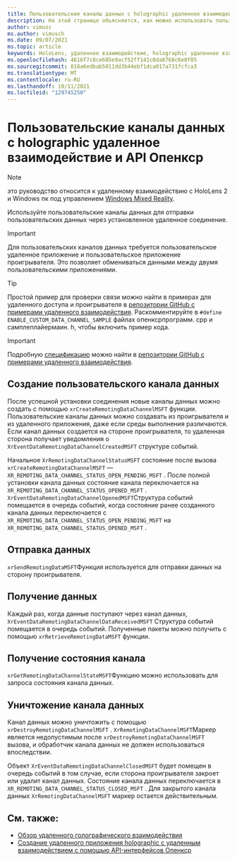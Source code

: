 ```yaml
---
title: Пользовательские каналы данных с holographic удаленное взаимодействие и API Опенкср
description: На этой странице объясняется, как можно использовать пользовательские каналы данных с API Опенкср для отправки пользовательских данных через уже установленное удаленное подключение Holographic.
author: vimusc
ms.author: vimusch
ms.date: 09/07/2021
ms.topic: article
keywords: HoloLens, удаленное взаимодействие, holographic удаленное взаимодействие, гарнитура смешанной реальности, гарнитура windows mixed, гарнитура виртуальной реальности, каналы данных
ms.openlocfilehash: 4616f7c8ce685e9acf52ff141c0da8768c6e0f05
ms.sourcegitcommit: 018a6edbab5011dd3b44ebf1dca017a731fcfca3
ms.translationtype: MT
ms.contentlocale: ru-RU
ms.lasthandoff: 10/11/2021
ms.locfileid: "129745250"
---
```

# <a name="custom-data-channels-with-holographic-remoting-and-the-openxr-api"></a>Пользовательские каналы данных с holographic удаленное взаимодействие и API Опенкср

> [!NOTE]
> это руководство относится к удаленному взаимодействию с HoloLens 2 и Windows пк под управлением [Windows Mixed Reality](../../discover/navigating-the-windows-mixed-reality-home.md).

Используйте пользовательские каналы данных для отправки пользовательских данных через установленное удаленное соединение.

> [!IMPORTANT]
> Для пользовательских каналов данных требуется пользовательское удаленное приложение и пользовательское приложение проигрывателя. Это позволяет обмениваться данными между двумя пользовательскими приложениями.

> [!TIP]
> Простой пример для проверки связи можно найти в примерах для удаленного доступа и проигрывателя в [репозитории GitHub с примерами удаленного взаимодействия](https://github.com/microsoft/MixedReality-HolographicRemoting-Samples).
>Раскомментируйте в ```#define ENABLE_CUSTOM_DATA_CHANNEL_SAMPLE``` файлах опенксрпрограмм. cpp и самплеплайермаин. h, чтобы включить пример кода.

> [!IMPORTANT]
> Подробную [спецификацию](https://htmlpreview.github.io/?https://github.com/microsoft/MixedReality-HolographicRemoting-Samples/blob/main/remote_openxr/specification.html) можно найти в [репозитории GitHub с примерами удаленного взаимодействия](https://github.com/microsoft/MixedReality-HolographicRemoting-Samples).


## <a name="create-a-custom-data-channel"></a>Создание пользовательского канала данных

После успешной установки соединения новые каналы данных можно создать с помощью ```xrCreateRemotingDataChannelMSFT``` функции.
Пользовательские каналы данных можно создавать из проигрывателя и из удаленного приложения, даже если среды выполнения различаются.
Если канал данных создается на стороне проигрывателя, то удаленная сторона получает уведомления о ```XrEventDataRemotingDataChannelCreatedMSFT``` структуре событий.

Начальное ```XrRemotingDataChannelStatusMSFT``` состояние после вызова ```xrCreateRemotingDataChannelMSFT``` — ```XR_REMOTING_DATA_CHANNEL_STATUS_OPEN_PENDING_MSFT``` .
После полной установки канала данных состояние канала переключается на ```XR_REMOTING_DATA_CHANNEL_STATUS_OPENED_MSFT``` .
```XrEventDataRemotingDataChannelOpenedMSFT```Структура событий помещается в очередь событий, когда состояние ранее созданного канала данных переключается с ```XR_REMOTING_DATA_CHANNEL_STATUS_OPEN_PENDING_MSFT``` на ```XR_REMOTING_DATA_CHANNEL_STATUS_OPENED_MSFT``` .

## <a name="send-data"></a>Отправка данных

```xrSendRemotingDataMSFT```Функция используется для отправки данных на сторону проигрывателя.

## <a name="retrieve-data"></a>Получение данных

Каждый раз, когда данные поступают через канал данных, ```XrEventDataRemotingDataChannelDataReceivedMSFT``` Структура событий помещается в очередь событий.
Полученные пакеты можно получить с помощью ```xrRetrieveRemotingDataMSFT``` функции.

## <a name="get-the-channel-state"></a>Получение состояния канала

```xrGetRemotingDataChannelStateMSFT```Функцию можно использовать для запроса состояния канала данных.

## <a name="destroy-a-data-channel"></a>Уничтожение канала данных

Канал данных можно уничтожить с помощью ```xrDestroyRemotingDataChannelMSFT``` .
```XrRemotingDataChannelMSFT```Маркер является недопустимым после ```xrDestroyRemotingDataChannelMSFT``` вызова, и обработчик канала данных не должен использоваться впоследствии.

Объект ```XrEventDataRemotingDataChannelClosedMSFT``` будет помещен в очередь событий в том случае, если сторона проигрывателя закроет или удалит канал данных.
Состояние канала данных переключается в ```XR_REMOTING_DATA_CHANNEL_STATUS_CLOSED_MSFT``` .
Для закрытого канала данных ```XrRemotingDataChannelMSFT``` маркер остается действительным.

## <a name="see-also"></a>См. также:
* [Обзор удаленного голографического взаимодействия](holographic-remoting-overview.md)
* [Создание удаленного приложения holographic с удаленным взаимодействием с помощью API-интерфейсов Опенкср](holographic-remoting-create-remote-openxr.md)
